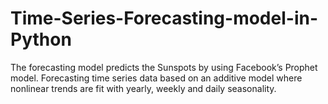 # Time-Series-Forecasting-model-in-Python
The forecasting model predicts the Sunspots by using Facebook’s Prophet  model. Forecasting time series data based on an additive model where nonlinear trends are fit with yearly, weekly and daily seasonality. 
